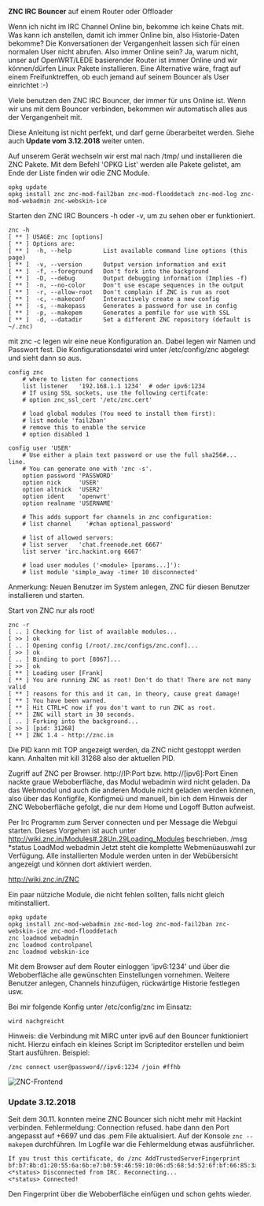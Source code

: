 **ZNC IRC Bouncer** auf einem Router oder Offloader

Wenn ich nicht im IRC Channel Online bin, bekomme ich keine Chats mit.
Was kann ich anstellen, damit ich immer Online bin, also Historie-Daten bekomme?
Die Konversationen der Vergangenheit lassen sich für einen normalen User nicht abrufen. 
Also immer Online sein? Ja, warum nicht, unser auf OpenWRT/LEDE basierender Router ist immer Online und wir können/dürfen Linux Pakete installieren.
Eine Alternative wäre, fragt auf einem Freifunktreffen, ob euch jemand auf seinem Bouncer als User einrichtet :-)

Viele benutzen den ZNC IRC Bouncer, der immer für uns Online ist. Wenn wir uns mit dem Bouncer verbinden,
bekommen wir automatisch alles aus der Vergangenheit mit. 

Diese Anleitung ist nicht perfekt, und darf gerne überarbeitet werden.
Siehe auch **Update vom 3.12.2018** weiter unten.

Auf unserem Gerät wechseln wir erst mal nach /tmp/ und installieren die ZNC Pakete. Mit dem Befehl 'OPKG List' werden alle Pakete gelistet, am Ende der Liste finden wir odie ZNC Module.
~~~
opkg update
opkg install znc znc-mod-fail2ban znc-mod-flooddetach znc-mod-log znc-mod-webadmin znc-webskin-ice
~~~
Starten den ZNC IRC Bouncers -h oder -v, um zu sehen ober er funktioniert. 
~~~
znc -h
[ ** ] USAGE: znc [options]
[ ** ] Options are:
[ ** ]  -h, --help         List available command line options (this page)
[ ** ]  -v, --version      Output version information and exit
[ ** ]  -f, --foreground   Don't fork into the background
[ ** ]  -D, --debug        Output debugging information (Implies -f)
[ ** ]  -n, --no-color     Don't use escape sequences in the output
[ ** ]  -r, --allow-root   Don't complain if ZNC is run as root
[ ** ]  -c, --makeconf     Interactively create a new config
[ ** ]  -s, --makepass     Generates a password for use in config
[ ** ]  -p, --makepem      Generates a pemfile for use with SSL
[ ** ]  -d, --datadir      Set a different ZNC repository (default is ~/.znc)
~~~

mit znc -c legen wir eine neue Konfiguration an. Dabei legen wir Namen und Passwort fest.
Die Konfigurationsdatei wird unter /etc/config/znc abgelegt und sieht dann so aus.
~~~
config znc
	# where to listen for connections
	list listener	'192.168.1.1 1234'  # oder ipv6:1234
	# If using SSL sockets, use the following certifcate:
	# option znc_ssl_cert '/etc/znc.cert'

	# load global modules (You need to install them first):
	# list module 'fail2ban'
	# remove this to enable the service
	# option disabled 1

config user 'USER'
	# Use either a plain text password or use the full sha256#... line.
	# You can generate one with 'znc -s'.
	option password 'PASSWORD'
	option nick 	'USER'
	option altnick 	'USER2'
	option ident 	'openwrt'
	option realname 'USERNAME'

	# This adds support for channels in znc configuration:
	# list channel    '#chan optional_password'

	# list of allowed servers:
	# list server 	'chat.freenode.net 6667'
	list server 'irc.hackint.org 6667'

	# load user modules ('<module> [params...]'):
	# list module 'simple_away -timer 10 disconnected'
~~~

Anmerkung: Neuen Benutzer im System anlegen, ZNC für diesen Benutzer installieren und starten.

Start von ZNC nur als root!
~~~
znc -r
[ .. ] Checking for list of available modules...
[ >> ] ok
[ .. ] Opening config [/root/.znc/configs/znc.conf]...
[ >> ] ok
[ .. ] Binding to port [8067]...
[ >> ] ok
[ ** ] Loading user [Frank]
[ ** ] You are running ZNC as root! Don't do that! There are not many valid
[ ** ] reasons for this and it can, in theory, cause great damage!
[ ** ] You have been warned.
[ ** ] Hit CTRL+C now if you don't want to run ZNC as root.
[ ** ] ZNC will start in 30 seconds.
[ .. ] Forking into the background...
[ >> ] [pid: 31268]
[ ** ] ZNC 1.4 - http://znc.in
~~~

Die PID kann mit TOP angezeigt werden, da ZNC nicht gestoppt werden kann.
Anhalten mit kill 31268 also der aktuellen PID.

Zugriff auf ZNC per Browser. http://IP:Port bzw. http://[ipv6]:Port
Einen nackte graue Weboberfläche, das Modul webadmin wird nicht geladen.
Da das Webmodul und auch die anderen Module nicht geladen werden können,
also über das Konfigfile, Konfigmeü und manuell, bin ich dem Hinweis der 
ZNC Weboberfläche gefolgt, die nur dem Home und Logoff Button aufweist.

Per Irc Programm zum Server connecten und per Message die Webgui starten.
Dieses Vorgehen ist auch unter http://wiki.znc.in/Modules#.28Un.29Loading_Modules
beschrieben. 
/msg *status LoadMod webadmin
Jetzt steht die komplette Webmenüauswahl zur Verfügung. Alle installierten
Module werden unten in der Webübersicht angezeigt und können dort aktiviert werden.

http://wiki.znc.in/ZNC

Ein paar nütziche Module, die nicht fehlen sollten, falls nicht gleich mitinstalliert.
~~~
opkg update
opkg install znc-mod-webadmin znc-mod-log znc-mod-fail2ban znc-webskin-ice znc-mod-flooddetach
znc loadmod webadmin
znc loadmod controlpanel
znc loadmod webskin-ice
~~~

Mit dem Browser auf dem Router einloggen 'ipv6:1234' und über die Weboberfläche alle gewünschten Einstellungen vornehmen. Weitere Benutzer anlegen, Channels hinzufügen, rückwärtige Historie festlegen usw.

Bei mir folgende Konfig unter /etc/config/znc im Einsatz:
~~~
wird nachgreicht
~~~

Hinweis: die Verbindung mit MIRC unter ipv6 auf den Bouncer funktioniert nicht. Hierzu einfach ein kleines Script im Scripteditor erstellen und beim Start ausführen.
Beispiel:
~~~
/znc connect user@password//ipv6:1234 /join #ffhb
~~~
![ZNC-Frontend](https://cloud.ffhb.de/index.php/s/whUvb3GpmJ2BBRJ/download)


### Update 3.12.2018

Seit dem 30.11. konnten meine ZNC Bouncer sich nicht mehr mit Hackint verbinden.
Fehlermeldung: Connection refused.
habe dann den Port angepasst auf +6697 und das .pem File aktualisiert.
Auf der Konsole `znc --makepem` durchführen.
Im Logfile war die Fehlermeldung etwas ausführlicher.
~~~
If you trust this certificate, do /znc AddTrustedServerFingerprint bf:b7:8b:d1:20:55:6a:6b:e7:b0:59:46:59:10:06:d5:68:5d:52:6f:bf:66:85:3a:0d:33:37:7e:d3:7c:b0:d5
<*status> Disconnected from IRC. Reconnecting...
<*status> Connected!
~~~
Den Fingerprint über die Weboberfläche einfügen und schon gehts wieder.

